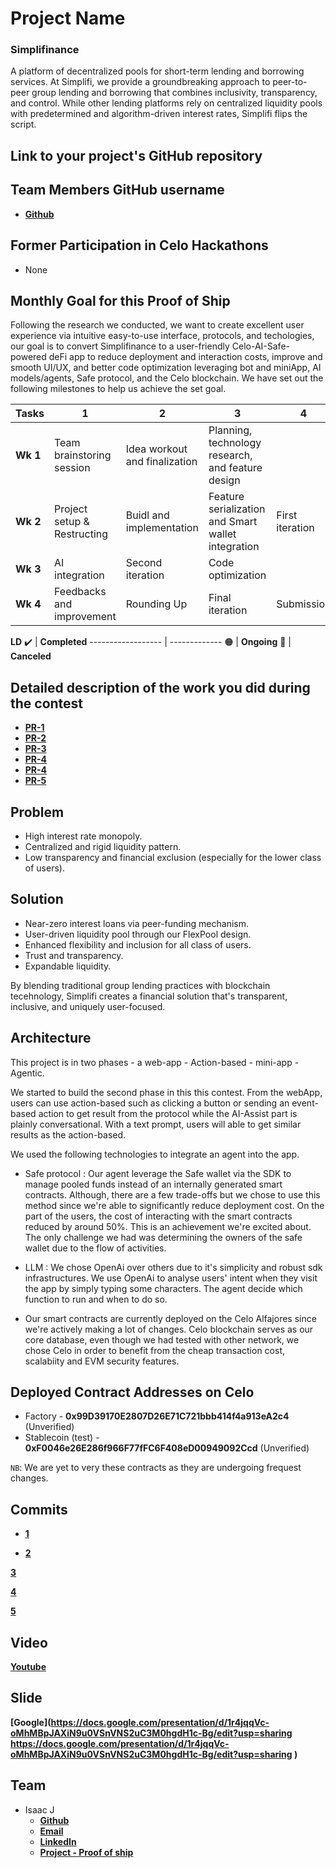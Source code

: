 # Project Name
### Simplifinance
A platform of decentralized pools for short-term lending and borrowing services. At Simplifi, we provide a groundbreaking approach to peer-to-peer group lending and borrowing that combines inclusivity, transparency, and control. While other lending platforms rely on centralized liquidity pools with predetermined and algorithm-driven interest rates, Simplifi flips the script.

## Link to your project's GitHub repository 	

__[](https://github.com/bobeu/simplifinance_bot_miniapp)__

## Team Members GitHub username	
- __[Github](https://github.com/bobeu)__

## Former Participation in Celo Hackathons
- None

## Monthly Goal for this Proof of Ship	
Following the research we conducted, we want to create excellent user experience via intuitive easy-to-use interface, protocols, and techologies, our goal is to convert Simplifinance to a user-friendly Celo-AI-Safe-powered deFi app to reduce deployment and interaction costs, improve and smooth UI/UX, and better code optimization leveraging bot and miniApp, AI models/agents, Safe protocol, and the Celo blockchain. We have set out the following milestones to help us achieve the set goal. 

Tasks | 1 | 2 | 3 | 4 | Status
----- | - | - | - | - | ------
**Wk 1** | Team brainstoring session | Idea workout and finalization | Planning, technology research, and feature design | | :heavy_check_mark:
**Wk 2** | Project setup & Restructing | Buidl and implementation | Feature serialization and Smart wallet integration | First iteration | :heavy_check_mark:
**Wk 3** | AI integration | Second iteration | Code optimization| | :orange_circle:
**Wk 4** | Feedbacks and improvement | Rounding Up | Final iteration | Submission | 

**LD**
:heavy_check_mark: | **Completed**
------------------ | -------------
:orange_circle: | **Ongoing**
:red_circle: | **Canceled**


## Detailed description of the work you did during the contest
- __[PR-1](https://github.com/celo-org/Proof-of-Ship/pull/19)__
- __[PR-2](https://github.com/celo-org/Proof-of-Ship/pull/25)__
- __[PR-3](https://github.com/celo-org/Proof-of-Ship/pull/27)__
- __[PR-4](https://github.com/celo-org/Proof-of-Ship/pull/29)__
- __[PR-4](https://github.com/celo-org/Proof-of-Ship/pull/44)__
- __[PR-5](https://github.com/celo-org/Proof-of-Ship/pull/56)__

## Problem
- High interest rate monopoly.
- Centralized and rigid liquidity pattern.
- Low transparency and financial exclusion (especially for the lower class of users).

## Solution
- Near-zero interest loans via peer-funding mechanism.
- User-driven liquidity pool through our FlexPool design.
- Enhanced flexibility and inclusion for all class of users.
- Trust and transparency.
- Expandable liquidity.

By blending traditional group lending practices with blockchain tecehnology, Simplifi creates a financial solution that's transparent, inclusive, and uniquely user-focused.

## Architecture

This project is in two phases
    - a web-app - Action-based
    - mini-app - Agentic. 
    
We started to build the second phase in this this contest. From the webApp, users can use action-based such as clicking a button or sending an event-based action to get result from the protocol while the AI-Assist part is plainly conversational. With a text prompt, users will able to get similar results as the action-based.

We used the following technologies to integrate an agent into the app.

- Safe protocol : Our agent leverage the Safe wallet via the SDK to manage pooled funds instead of an internally generated smart contracts. Although, there are a few trade-offs but we chose to use this method since we're able to significantly reduce deployment cost. On the part of the users, the cost of interacting with the smart contracts reduced by around 50%. This is an achievement we're excited about. The only challenge we had was determining the owners of the safe wallet due to the flow of activities.

- LLM : We chose OpenAi over others due to it's simplicity and robust sdk infrastructures. We use OpenAi to analyse users' intent when they visit the app by simply typing some characters. The agent decide which function to run and when to do so.

- Our smart contracts are currently deployed on the Celo Alfajores since we're actively making a lot of changes. Celo blockchain serves as our core database, even though we had tested with other network, we chose Celo in order to benefit from the cheap transaction cost, scalabiity and EVM security features.

## Deployed Contract Addresses on Celo

- Factory - __0x99D39170E2807D26E71C721bbb414f4a913eA2c4__ (Unverified)
- Stablecoin (test) - __0xF0046e26E286f966F77fFC6F408eD00949092Ccd__ (Unverified)

`NB`: We are yet to very these contracts as they are undergoing frequest changes.

## Commits

- __[1](https://github.com/bobeu/simplifi_proof_of_ship/commit/f1e04091efce2358fdbb6771bfa2510e7b50043a)__

- __[2](https://github.com/bobeu/simplifi_proof_of_ship/commit/e2eead19451c0c15379975bf27379406b97745cb)__

__[3](https://github.com/bobeu/simplifi_proof_of_ship/commit/990ee8131843ed5bdbeca54e86207c33d0070925)__

__[4](https://github.com/celo-org/Proof-of-Ship/commit/16fa2f242811958bcf8e1fdc0ff470dc5d41a2ab)__

__[5](https://github.com/celo-org/Proof-of-Ship/commit/f19ca4ae3d98b47b52fd184a41e7a20e33086625)__


## Video
__[Youtube](https://youtu.be/Ag4Jfwo6jHM)__

## Slide
__[Google](https://docs.google.com/presentation/d/1r4jqqVc-oMhMBpJAXiN9u0VSnVNS2uC3M0hgdH1c-Bg/edit?usp=sharing https://docs.google.com/presentation/d/1r4jqqVc-oMhMBpJAXiN9u0VSnVNS2uC3M0hgdH1c-Bg/edit?usp=sharing )__

## Team
- Isaac J
    - __[Github](https://github.com/bobeu)__
    - __[Email](mailto:bobmatea27@gmail.com)__
    - __[LinkedIn](https://www.linkedin.com/in/isaac-j-a6764a169)__
    - __[Project - Proof of ship](https://github.com/bobeu/simplifinance_bot_miniapp)__